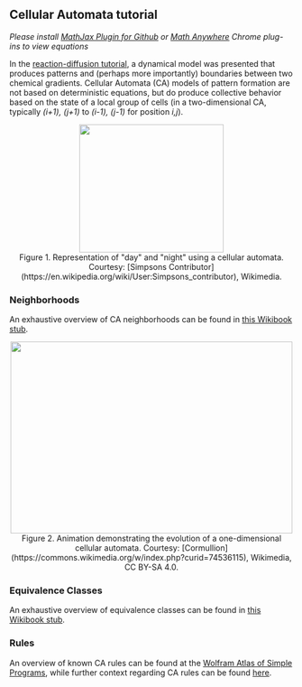 ## Cellular Automata tutorial  

_Please install [MathJax Plugin for Github](https://chrome.google.com/webstore/detail/mathjax-plugin-for-github/ioemnmodlmafdkllaclgeombjnmnbima/related) or [Math Anywhere](https://chrome.google.com/webstore/detail/math-anywhere/gebhifiddmaaeecbaiemfpejghjdjmhc) Chrome plug-ins to view equations_ 

In the [reaction-diffusion tutorial](https://github.com/devoworm/OW-DW-Education/blob/master/Pattern%20Formation/Reaction-Diffusion.md), a dynamical model was presented that produces patterns and (perhaps more importantly) boundaries between two chemical gradients. Cellular Automata (CA) models of pattern formation are not based on deterministic equations, but do produce collective behavior based on the state of a local group of cells (in a two-dimensional CA, typically <em>(i+1), (j+1) </em>to <em>(i-1), (j-1)</em> for position <em>i,j</em>). 

<p align="center">
  <img width="256" height="227" src="https://user-images.githubusercontent.com/19001437/53650847-1835da00-3c0b-11e9-9a3c-71c2eea8c3da.gif"><BR>
  Figure 1. Representation of "day" and "night" using a cellular automata. Courtesy: [Simpsons Contributor](https://en.wikipedia.org/wiki/User:Simpsons_contributor), Wikimedia.
</p>

### Neighborhoods
An exhaustive overview of CA neighborhoods can be found in [this Wikibook stub](https://en.wikibooks.org/wiki/Cellular_Automata/Neighborhood). 

<p align="center">
  <img width="500" height="340" src="https://user-images.githubusercontent.com/19001437/53650897-300d5e00-3c0b-11e9-9e90-442d5892729b.gif"><BR>
  Figure 2. Animation demonstrating the evolution of a one-dimensional cellular automata. Courtesy: [Cormullion](https://commons.wikimedia.org/w/index.php?curid=74536115), Wikimedia, CC BY-SA 4.0.
</p>
  
### Equivalence Classes
An exhaustive overview of equivalence classes can be found in [this Wikibook stub](https://en.wikibooks.org/wiki/Cellular_Automata/Equivalence_Classes).

### Rules
An overview of known CA rules can be found at the [Wolfram Atlas of Simple Programs](https://user-images.githubusercontent.com/19001437/53650847-1835da00-3c0b-11e9-9a3c-71c2eea8c3da.gif), while further context regarding CA rules can be found [here](http://mathworld.wolfram.com/ElementaryCellularAutomaton.html).

